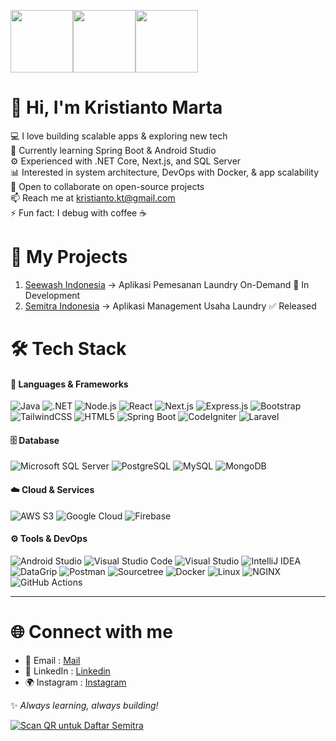 <img src="https://github.com/user-attachments/assets/fddcdbcd-5ea2-4416-9f59-ca7fd9394aca" width="100"><img src="https://github.com/user-attachments/assets/fddcdbcd-5ea2-4416-9f59-ca7fd9394aca" width="100"><img src="https://github.com/user-attachments/assets/fddcdbcd-5ea2-4416-9f59-ca7fd9394aca" width="100">  
# 👋 Hi, I'm Kristianto Marta

💻 I love building scalable apps & exploring new tech  
🌱 Currently learning Spring Boot & Android Studio  
⚙️ Experienced with .NET Core, Next.js, and SQL Server  
📊 Interested in system architecture, DevOps with Docker, & app scalability  
🤝 Open to collaborate on open-source projects  
📫 Reach me at kristianto.kt@gmail.com  
⚡ Fun fact: I debug with coffee ☕   

# 🚀 My Projects
1. [Seewash Indonesia](https://seewash.com) → Aplikasi Pemesanan Laundry On-Demand 🔶 In Development  
2. [Semitra Indonesia](https://seewash.com/semitra) → Aplikasi Management Usaha Laundry ✅ Released

# 🛠️ Tech Stack
#### 🚀 Languages & Frameworks
![Java](https://img.shields.io/badge/Java-%23ED8B00.svg?style=for-the-badge&logo=openjdk&logoColor=white) 
![.NET](https://img.shields.io/badge/.NET-512BD4?style=for-the-badge&logo=dotnet&logoColor=white) 
![Node.js](https://img.shields.io/badge/Node.js-43853D?style=for-the-badge&logo=node.js&logoColor=white) 
![React](https://img.shields.io/badge/React-%2320232a.svg?style=for-the-badge&logo=react&logoColor=%2361DAFB) 
![Next.js](https://img.shields.io/badge/Next.js-000000?style=for-the-badge&logo=nextdotjs&logoColor=white) 
![Express.js](https://img.shields.io/badge/Express.js-000000?style=for-the-badge&logo=express&logoColor=white) 
![Bootstrap](https://img.shields.io/badge/Bootstrap-7952B3?style=for-the-badge&logo=bootstrap&logoColor=white) 
![TailwindCSS](https://img.shields.io/badge/Tailwind_CSS-38B2AC?style=for-the-badge&logo=tailwind-css&logoColor=white) 
![HTML5](https://img.shields.io/badge/HTML5-E34F26?style=for-the-badge&logo=html5&logoColor=white) 
![Spring Boot](https://img.shields.io/badge/Spring_Boot-6DB33F?style=for-the-badge&logo=springboot&logoColor=white)
![CodeIgniter](https://img.shields.io/badge/CodeIgniter-EF4223?style=for-the-badge&logo=codeigniter&logoColor=white)
![Laravel](https://img.shields.io/badge/Laravel-FF2D20?style=for-the-badge&logo=laravel&logoColor=white)

#### 🗄️ Database
![Microsoft SQL Server](https://img.shields.io/badge/SQL%20Server-CC2927?style=for-the-badge&logo=microsoftsqlserver&logoColor=white) 
![PostgreSQL](https://img.shields.io/badge/PostgreSQL-316192?style=for-the-badge&logo=postgresql&logoColor=white)
![MySQL](https://img.shields.io/badge/MySQL-4479A1?style=for-the-badge&logo=mysql&logoColor=white) 
![MongoDB](https://img.shields.io/badge/MongoDB-4EA94B?style=for-the-badge&logo=mongodb&logoColor=white) 

#### ☁️ Cloud & Services
![AWS S3](https://img.shields.io/badge/AWS_S3-569A31.svg?style=for-the-badge&logo=amazon-s3&logoColor=white)
![Google Cloud](https://img.shields.io/badge/Google_Cloud-4285F4.svg?style=for-the-badge&logo=google-cloud&logoColor=white)
![Firebase](https://img.shields.io/badge/Firebase-FFCA28.svg?style=for-the-badge&logo=firebase&logoColor=black)

#### ⚙️ Tools & DevOps
![Android Studio](https://img.shields.io/badge/Android_Studio-3DDC84?style=for-the-badge&logo=androidstudio&logoColor=white)
![Visual Studio Code](https://img.shields.io/badge/VS_Code-007ACC?style=for-the-badge&logo=visualstudiocode&logoColor=white) 
![Visual Studio](https://img.shields.io/badge/Visual_Studio_2022-5C2D91?style=for-the-badge&logo=visualstudio&logoColor=white) 
![IntelliJ IDEA](https://img.shields.io/badge/IntelliJ%20IDEA-000000?style=for-the-badge&logo=intellijidea&logoColor=white) 
![DataGrip](https://img.shields.io/badge/DataGrip-000000?style=for-the-badge&logo=datagrip&logoColor=white) 
![Postman](https://img.shields.io/badge/Postman-FF6C37?style=for-the-badge&logo=postman&logoColor=white) 
![Sourcetree](https://img.shields.io/badge/Sourcetree-0052CC?style=for-the-badge&logo=sourcetree&logoColor=white)
![Docker](https://img.shields.io/badge/Docker-2496ED?style=for-the-badge&logo=docker&logoColor=white) 
![Linux](https://img.shields.io/badge/Linux-FCC624?style=for-the-badge&logo=linux&logoColor=black) 
![NGINX](https://img.shields.io/badge/NGINX-009639?style=for-the-badge&logo=nginx&logoColor=white) 
![GitHub Actions](https://img.shields.io/badge/GitHub_Actions-2088FF?style=for-the-badge&logo=githubactions&logoColor=white)  

---
# 🌐 Connect with me
- 📧 Email : [Mail](mailto:kristianto.kt@email.com)  
- 💼 LinkedIn : [Linkedin](https://linkedin.com/in/krismarta/)  
- 🌍 Instagram : [Instagram](https://www.instagram.com/krismarta_)  

✨ *Always learning, always building!*  

[![Scan QR untuk Daftar Semitra](https://api.qrserver.com/v1/create-qr-code/?size=150x150&data=https://bio.link/seewashindonesia)](https://bio.link/seewashindonesia)

